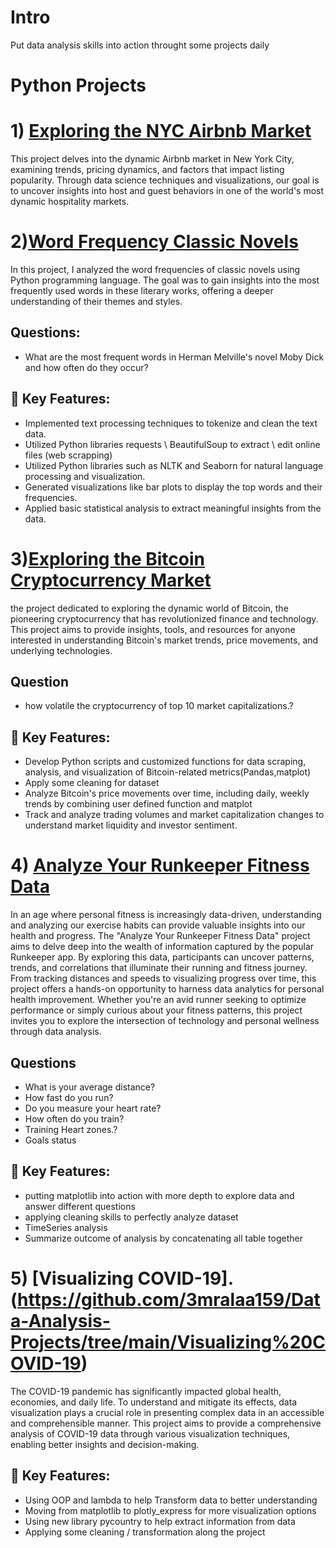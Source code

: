 # Intro
Put data analysis skills into action throught some projects daily 
# Python Projects
# 1) [Exploring the NYC Airbnb Market](https://github.com/3mralaa159/Data-Analysis-Projects/tree/main/Exploring%20the%20NYC%20Airbnb%20Market)
This project delves into the dynamic Airbnb market in New York City, examining trends, pricing dynamics, and factors that impact listing popularity.
Through data science techniques and visualizations, our goal is to uncover insights into host and guest behaviors in one of the world's most dynamic hospitality markets.
  
# 2)[Word Frequency Classic Novels](https://github.com/3mralaa159/Data-Analysis-Projects/tree/main/Word%20Frequency%20Classic%20Novels)
In this project, I analyzed the word frequencies of classic novels using Python programming language.
The goal was to gain insights into the most frequently used words in these literary works, offering a deeper understanding of their themes and styles.
## Questions:
- What are the most frequent words in Herman Melville's novel Moby Dick and how often do they occur?
## 🔑 Key Features:
- Implemented text processing techniques to tokenize and clean the text data.
- Utilized Python libraries requests \ BeautifulSoup to extract \ edit online files (web scrapping)
- Utilized Python libraries such as NLTK and Seaborn for natural language processing and visualization.
- Generated visualizations like bar plots to display the top words and their frequencies.
- Applied basic statistical analysis to extract meaningful insights from the data.

# 3)[Exploring the Bitcoin Cryptocurrency Market](https://github.com/3mralaa159/Data-Analysis-Projects/tree/main/Exploring%20the%20Bitcoin%20Cryptocurrency%20Market)
the project dedicated to exploring the dynamic world of Bitcoin, the pioneering cryptocurrency that has revolutionized finance and technology.
This project aims to provide insights, tools, and resources for anyone interested in understanding Bitcoin's market trends, price movements, and underlying technologies.
## Question
- how volatile the cryptocurrency of top 10 market capitalizations.?
## 🔑 Key Features:
- Develop Python scripts and customized functions for data scraping, analysis, and visualization of Bitcoin-related metrics(Pandas,matplot)
- Apply some cleaning for dataset
- Analyze Bitcoin's price movements over time, including daily, weekly trends by combining user defined function and matplot
- Track and analyze trading volumes and market capitalization changes to understand market liquidity and investor sentiment.

# 4) [Analyze Your Runkeeper Fitness Data](https://github.com/3mralaa159/Data-Analysis-Projects/tree/main/Analyze%20Your%20Runkeeper%20Fitness%20Data)
In an age where personal fitness is increasingly data-driven, understanding and analyzing our exercise habits can provide valuable insights into our health and progress. The "Analyze Your Runkeeper Fitness Data" project aims to delve deep into the wealth of information captured by the popular Runkeeper app. By exploring this data, participants can uncover patterns, trends, and correlations that illuminate their running and fitness journey. From tracking distances and speeds to visualizing progress over time, this project offers a hands-on opportunity to harness data analytics for personal health improvement. Whether you're an avid runner seeking to optimize performance or simply curious about your fitness patterns, this project invites you to explore the intersection of technology and personal wellness through data analysis.
## Questions
- What is your average distance?
- How fast do you run?
- Do you measure your heart rate?
- How often do you train?
- Training Heart zones.?
- Goals status
## 🔑 Key Features:
- putting matplotlib into action with more depth to explore data and answer different questions
- applying cleaning skills to perfectly analyze dataset
- TimeSeries analysis
- Summarize outcome of analysis by concatenating all table together

# 5) [Visualizing COVID-19].(https://github.com/3mralaa159/Data-Analysis-Projects/tree/main/Visualizing%20COVID-19)
The COVID-19 pandemic has significantly impacted global health, economies, and daily life. To understand and mitigate its effects, data visualization plays a crucial role in presenting complex data in an accessible and comprehensible manner. This project aims to provide a comprehensive analysis of COVID-19 data through various visualization techniques, enabling better insights and decision-making.
## 🔑 Key Features:
- Using OOP and lambda to help Transform data to better understanding
- Moving from matplotlib to plotly_express for more visualization options
- Using new library pycountry to help extract information from data
- Applying some cleaning / transformation along the project 
